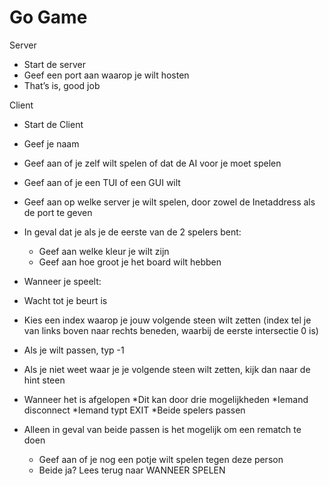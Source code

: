 # Go Game
Server
*	Start de server
*	Geef een port aan waarop je wilt hosten
*	That’s is, good job

Client
* Start de Client
*	Geef je naam
*	Geef aan of je zelf wilt spelen of dat de AI voor je moet spelen
*	Geef aan of je een TUI of een GUI wilt
*	Geef aan op welke server je wilt spelen, door zowel de Inetaddress als de port te geven

* In geval dat je als je de eerste van de 2 spelers bent:
  *	Geef aan welke kleur je wilt zijn
  * Geef aan hoe groot je het board wilt hebben
  
*	Wanneer je speelt:
  *	Wacht tot je beurt is
  * Kies een index waarop je jouw volgende steen wilt zetten (index tel je van links boven naar rechts beneden, waarbij de eerste intersectie 0 is)
  * Als je wilt passen, typ -1
  * Als je niet weet waar je je volgende steen wilt zetten, kijk dan naar de hint steen
  
*	Wanneer het is afgelopen 
  *Dit kan door drie mogelijkheden
    *Iemand disconnect
    *Iemand typt EXIT
    *Beide spelers passen
  * Alleen in geval van beide passen is het mogelijk om een rematch te doen
    * Geef aan of je nog een potje wilt spelen tegen deze person
    * Beide ja? Lees terug naar WANNEER SPELEN
